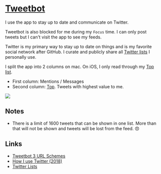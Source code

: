 # [Tweetbot](https://tapbots.com/tweetbot/mac/)

I use the app to stay up to date and communicate on Twitter.

Tweetbot is also blocked for me during my `Focus` time. I can only post tweets but I can't visit the app to see my feeds.

Twitter is my primary way to stay up to date on things and is my favorite social network after GitHub. I curate and publicly share all [Twitter lists](https://twitter.com/nikitavoloboev/lists) I personally use.

I split the app into 2 columns on mac. On iOS, I only read through my [Top list](https://twitter.com/nikitavoloboev/lists/top).

- First column: Mentions / Messages
- Second column: [Top](https://twitter.com/nikitavoloboev/lists/top). Tweets with highest value to me.

![](https://i.imgur.com/7vLi5Po.png)

## Notes

- There is a limit of 1600 tweets that can be shown in one list. More than that will not be shown and tweets will be lost from the feed. 😞

## Links

- [Tweetbot 3 URL Schemes](https://tapbots.net/tweetbot3/support/url-schemes/)
- [How I use Twitter (2018)](https://krausefx.com/blog/how-i-use-twitter)
- [Twitter Lists](https://github.com/AndySparks/captains-log/blob/master/resources/reading-lists/twitter-lists.md)
